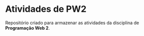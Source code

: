 # Atividades de PW2

Repositório criado para armazenar as atividades da disciplina de **Programação Web 2**.

